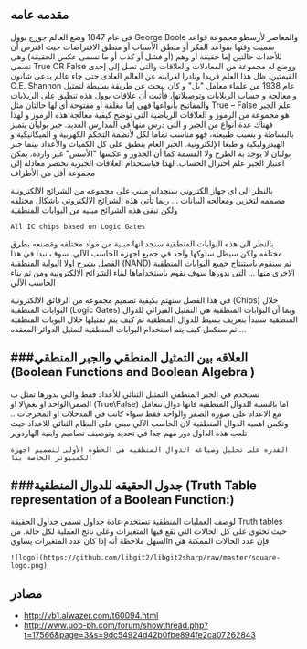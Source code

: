 مقدمه عامه 
----

 فى عام 1847 وضع العالم جورج بوول George Boole والمعاصر لأرسطو مجموعة قواعد سميت وقتها بقواعد الفكر أو منطق الأسباب أو منطق الافتراضات حيث افترض أن للأحداث حالتين إما حقيقة أو وهم (أو فشل أو كذب أو ما تسمى عكس الحقيقة) وهى تسمى True OR False ووضع له مجموعة من المعادلات والعلاقات والتى تصل إلى إحدى القيمتين.
ظل هذا العلم فريدا ونادرا لغرابته عن العالم العادى حتى جاء عالم يدعى شانون C.E. Shannon عام 1938 من علماء معامل "بل" و كان يبحث عن طريقة بسيطة لتمثيل و معالجة و حساب الريلايات وتوصيلاتها، فأثبت أن علاقات بوول هذه تنطبق على الريلايات والمفاتيح بأنواعها فهى إما مغلقة أو مفتوحة أى لها حالتان مثل True – False
علم الجبر هو مجموعة من الرموز و العلاقات الرياضية التى توضح كيفية معالجة هذه الرموز و لهذا فهناك عدة أنواع من الجبر و التى درس منها فى المدارس العديد.
جبر بوليان يتميز بالبساطة و بسبب طبيعته، فهو مناسب تماما لكل لأنظمة التحكم الكهربية و الميكانيكية و الهيدروليكية و طبعا الإلكترونية.
الجبر العام ينطبق على كل الكميات والأعداد بينما جبر بوليان لا يوجد به الطرح ولا القسمة كما أن الجذور و عكسها "الأسس" غير واردة.
يمكن اعتبار الجبر علم اختزال الحساب. لهذا فباستخدام العلاقات الجبرية نختصر معادلة إلى مجموعة أقل من الأطراف



بالنظر الى اي جهاز الكتروني سنجدانه مبني على مجموعه من الشرائح الالكترونية مصممه لتخزين ومعالجه البيانات ... ربما تأتي هذه الشرائح الالكتروني باشكال مختلفه ولكن تبقى  هذه الشرائح مبنيه من البوابات المنطقية

```
All IC chips based on Logic Gates
```

بالنظر الى هذه البوابات المنطقية سنجد انها مبنية من مواد مختلفه ومَصنعه بطرق مختلفه ولكن سيظل سلوكها واحد في جميع اجهزة الحاسب الآلي. سوف نبدأ في هذا الفصل بشرح اولا البوابة المنطقية (NAND) 
ثم سنقوم باستنتاج جميع البوابات المنطقية الاخرى منها ... التي بدورها سوف نقوم باستخداماها لبناء الشرائح الالكترونية ومن ثم بناء الحاسب الآلي

في هذا الفصل سنهتم بكيفية تصميم مجموعه من الرقائق الالكترونية (Chips)
خلال البوابات المنطقية (Logic Gates)
وبما أن البوابات المنطقية هي التمثيل الفيزائي للدوال المنطقيه سنبدأ بتعريف بسيط للدوال المنطقية ثم كيف يتم تمثيلها خلال البوبات المنطقية ... ثم سنكمل كيف يتم استخدام البوابات المنطقية لتمثيل الدوائر المعقده 


###العلاقه بين التمثيل المنطقي والجبر المنطقي (Boolean Functions and Boolean Algebra )
------
نستخدم في الجبر المنطقي التمثيل الثنائي للأعداد فقط  والتي بدورها تمثل ب الصفر\الواحد او نعم\لا او  (True\False)
اما بالنسبة للدوال المنطقية فانها دوال تتعامل مع الاعداد على صوره الصفر والواحد فقط سواء كانت في المدخلات او المخرجات .. وتكمن اهمية الدوال المنطقية لان الحاسب الآلي مبني على النظام الثنائي للاعداد حيث تلعب هذه الداول دور مهم جدا في تحديد وتوصيف تصاميم وابنية الهاردوير 

```
القدره على تحليل وصياغه الدوال المنطقيه هي الخطوة الأولى لتصميم اجهزة الكمبيوتر الخاصة بنا
```


###جدول الحقيقه للدوال المنطقية  (Truth Table representation of a Boolean Function:)
--------------

 لوصف العمليات المنطقية تستخدم عادة جداول تسمى جداول الحقيقة Truth tables حيث تحتوي على كل الحالات التي تقع فيها المتغيرات وعلى ناتج العملية لكل حالة. من السهل ملاحظة أنه إذا كان عدد المتغيرات يساويn  فإن عدد الحالات الممكنة هي
 
 
 
    ![logo](https://github.com/libgit2/libgit2sharp/raw/master/square-logo.png)


 

مصادر
------
- http://vb1.alwazer.com/t60094.html
- http://www.uob-bh.com/forum/showthread.php?t=17566&page=3&s=9dc54924d42b0fbe894fe2ca07262843
